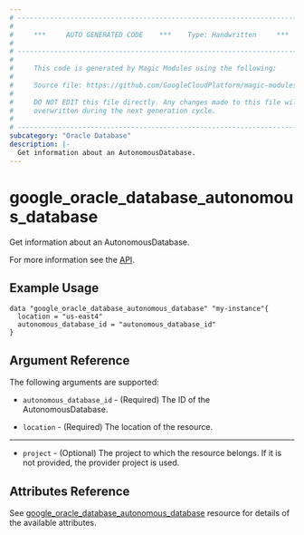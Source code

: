 ```yaml
---
# ----------------------------------------------------------------------------
#
#     ***     AUTO GENERATED CODE    ***    Type: Handwritten     ***
#
# ----------------------------------------------------------------------------
#
#     This code is generated by Magic Modules using the following:
#
#     Source file: https://github.com/GoogleCloudPlatform/magic-modules/tree/main/mmv1/third_party/terraform/website/docs/d/oracle_database_autonomous_database.html.markdown
#
#     DO NOT EDIT this file directly. Any changes made to this file will be
#     overwritten during the next generation cycle.
#
# ----------------------------------------------------------------------------
subcategory: "Oracle Database"
description: |-
  Get information about an AutonomousDatabase.
---
```


# google_oracle_database_autonomous_database

Get information about an AutonomousDatabase.

For more information see the
[API](https://cloud.google.com/oracle/database/docs/reference/rest/v1/projects.locations.autonomousDatabases).

## Example Usage

```hcl
data "google_oracle_database_autonomous_database" "my-instance"{
  location = "us-east4"
  autonomous_database_id = "autonomous_database_id"
}
```

## Argument Reference

The following arguments are supported:

* `autonomous_database_id` - (Required) The ID of the AutonomousDatabase.

* `location` - (Required) The location of the resource.

- - -
* `project` - (Optional) The project to which the resource belongs. If it
    is not provided, the provider project is used.

## Attributes Reference

See [google_oracle_database_autonomous_database](https://registry.terraform.io/providers/hashicorp/google/latest/docs/resources/oracle_database_autonomous_database#argument-reference) resource for details of the available attributes.
